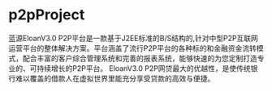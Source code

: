 # p2pProject
蓝源EloanV3.0 P2P平台是一款基于J2EE标准的B/S结构的,针对中型P2P互联网运营平台的整体解决方案。平台涵盖了流行P2P平台的各种标的和金融资金流转模式，配合丰富的客户综合管理系统和完善的报表系统，能够快速的为您定制打造专业的、可持续增长的P2P平台。 EloanV3.0 P2P网贷最大的优越性，是使传统银行难以覆盖的借款人在虚拟世界里能充分享受贷款的高效与便捷。
